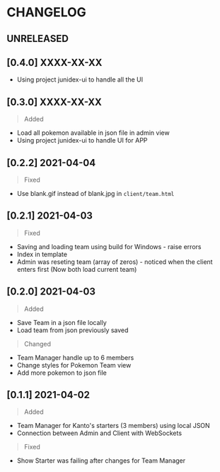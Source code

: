 # CHANGELOG

## UNRELEASED

## [0.4.0] XXXX-XX-XX
- Using project junidex-ui to handle all the UI

## [0.3.0] XXXX-XX-XX
> Added
- Load all pokemon available in json file in admin view
- Using project junidex-ui to handle UI for APP

## [0.2.2] 2021-04-04
> Fixed
- Use blank.gif instead of blank.jpg in `client/team.html`

## [0.2.1] 2021-04-03
> Fixed
- Saving and loading team using build for Windows - raise errors
- Index in template
- Admin was reseting team (array of zeros) - noticed when the client enters first (Now both load current team)

## [0.2.0] 2021-04-03
> Added
- Save Team in a json file locally
- Load team from json previously saved

> Changed
- Team Manager handle up to 6 members
- Change styles for Pokemon Team view
- Add more pokemon to json file

## [0.1.1] 2021-04-02
> Added
- Team Manager for Kanto's starters (3 members) using local JSON
- Connection between Admin and Client with WebSockets

> Fixed
- Show Starter was failing after changes for Team Manager
